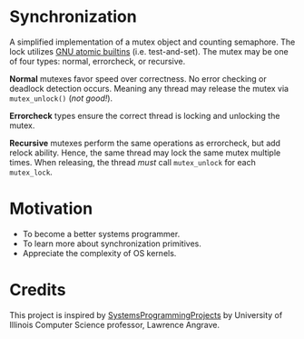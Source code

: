 # Synchronization
A simplified implementation of a mutex object and counting semaphore. The lock utilizes [GNU atomic builtins](https://gcc.gnu.org/onlinedocs/gcc-4.1.2/gcc/Atomic-Builtins.html)
(i.e. test-and-set). The mutex may be one of four types: normal, errorcheck, or recursive. 

**Normal** mutexes favor speed over correctness. No error checking or deadlock detection occurs. 
Meaning any thread may release the mutex via ```mutex_unlock()``` (_not good!_).

**Errorcheck** types ensure the correct thread is locking and unlocking the mutex. 

**Recursive** mutexes perform the same operations as errorcheck, but add relock ability. Hence, the same thread may lock the same mutex multiple times.
When releasing, the thread _must_ call ```mutex_unlock``` for each ```mutex_lock```.

# Motivation
* To become a better systems programmer.
* To learn more about synchronization primitives.
* Appreciate the complexity of OS kernels.

# Credits
This project is inspired by [SystemsProgrammingProjects](https://github.com/angrave/SystemProgrammingProjects/wiki) by University of Illinois Computer Science professor, Lawrence Angrave.
